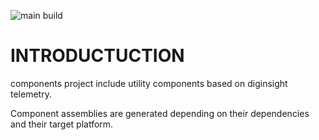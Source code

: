 ![main build](https://github.com/diginsight/components/actions/workflows/v2_99.Package.CICD.yml/badge.svg?branch=main)

# INTRODUCTUCTION
components project include utility components based on diginsight telemetry.

Component assemblies are generated depending on their dependencies and their target platform.











